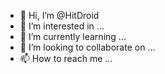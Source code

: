 - 👋 Hi, I’m @HitDroid
- 👀 I’m interested in ...
- 🌱 I’m currently learning ...
- 💞️ I’m looking to collaborate on ...
- 📫 How to reach me ...

<!---
HitDroid/HitDroid is a ✨ special ✨ repository because its `README.md` (this file) appears on your GitHub profile.
You can click the Preview link to take a look at your changes.
--->
